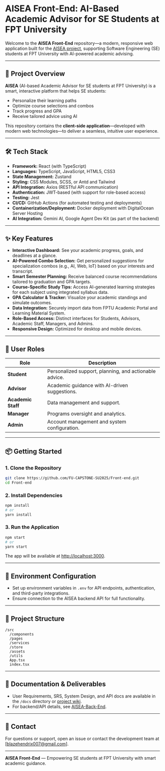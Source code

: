 # AISEA Front-End: AI-Based Academic Advisor for SE Students at FPT University

Welcome to the **AISEA Front-End** repository—a modern, responsive web application built for the [AISEA project](https://github.com/FU-CAPSTONE-SU2025), supporting Software Engineering (SE) students at FPT University with AI-powered academic advising.

---

## 🚀 Project Overview

**AISEA** (AI-based Academic Advisor for SE students at FPT University) is a smart, interactive platform that helps SE students:
- Personalize their learning paths
- Optimize course selections and combos
- Track progress and GPA
- Receive tailored advice using AI

This repository contains the **client-side application**—developed with modern web technologies—to deliver a seamless, intuitive user experience.

---

## 🛠️ Tech Stack

- **Framework:** React (with TypeScript) <!-- or Angular, update as needed -->
- **Languages:** TypeScript, JavaScript, HTML5, CSS3
- **State Management:** Zustand 
- **Styling:** CSS Modules, SCSS, or Antd and Tailwind
- **API Integration:** Axios (RESTful API communication)
- **Authentication:** JWT-based (with support for role-based access)
- **Testing:** Jest
- **CI/CD:** GitHub Actions (for automated testing and deployments)
- **Containerization/Deployment:** Docker deployment with DigitalOcean Server Hosting
- **AI Integration:** Gemini AI, Google Agent Dev Kit (as part of the backend)

---

## ✨ Key Features

- **Interactive Dashboard:** See your academic progress, goals, and deadlines at a glance.
- **AI-Powered Combo Selection:** Get personalized suggestions for specialization combos (e.g., AI, Web, IoT) based on your interests and transcript.
- **Smart Semester Planning:** Receive balanced course recommendations tailored to graduation and GPA targets.
- **Course-Specific Study Tips:** Access AI-generated learning strategies for each subject using integrated syllabus data.
- **GPA Calculator & Tracker:** Visualize your academic standings and simulate outcomes.
- **Data Integration:** Securely import data from FPTU Academic Portal and Learning Material System.
- **Role-Based Access:** Distinct interfaces for Students, Advisors, Academic Staff, Managers, and Admins.
- **Responsive Design:** Optimized for desktop and mobile devices.

---

## 👥 User Roles

| Role           | Description                                                      |
|----------------|------------------------------------------------------------------|
| **Student**    | Personalized support, planning, and actionable advice.           |
| **Advisor**    | Academic guidance with AI-driven suggestions.                    |
| **Academic Staff** | Data management and support.                                 |
| **Manager**    | Programs oversight and analytics.                                 |
| **Admin**      | Account management and system configuration.                     |

---

## 📦 Getting Started

### 1. Clone the Repository

```bash
git clone https://github.com/FU-CAPSTONE-SU2025/Front-end.git
cd Front-end
```

### 2. Install Dependencies

```bash
npm install
# or
yarn install
```

### 3. Run the Application

```bash
npm start
# or
yarn start
```

The app will be available at [http://localhost:3000](http://localhost:3000).

---

## 🔗 Environment Configuration

- Set up environment variables in `.env` for API endpoints, authentication, and third-party integrations.
- Ensure connection to the AISEA backend API for full functionality.

---

## 🧩 Project Structure

```
/src
  /components
  /pages
  /services
  /store
  /assets
  /utils
  App.tsx
  index.tsx
```

---

## 📄 Documentation & Deliverables

- User Requirements, SRS, System Design, and API docs are available in the `/docs` directory or [project wiki](https://drive.google.com/drive/u/1/folders/1Z9PZd7Un842QkpQYVt6cMeUGcW2ZJDjd).
- For backend/API details, see [AISEA-Back-End](https://github.com/FU-CAPSTONE-SU2025/Back-end).


---

## 📧 Contact

For questions or support, open an issue or contact the development team at [blazehendrix007@gmail.com].

---

**AISEA Front-End** — Empowering SE students at FPT University with smart academic guidance.
